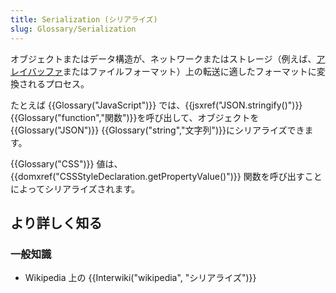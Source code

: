 ```yaml
---
title: Serialization (シリアライズ)
slug: Glossary/Serialization
---
```

オブジェクトまたはデータ構造が、ネットワークまたはストレージ（例えば、[アレイバッファ](/ja/docs/Web/JavaScript/Reference/Global_Objects/ArrayBuffer)またはファイルフォーマット）上の転送に適したフォーマットに変換されるプロセス。

たとえば {{Glossary("JavaScript")}} では、{{jsxref("JSON.stringify()")}} {{Glossary("function","関数")}}を呼び出して、オブジェクトを {{Glossary("JSON")}} {{Glossary("string","文字列")}}にシリアライズできます。

{{Glossary("CSS")}} 値は、{{domxref("CSSStyleDeclaration.getPropertyValue()")}} 関数を呼び出すことによってシリアライズされます。

## より詳しく知る

### 一般知識

- Wikipedia 上の {{Interwiki("wikipedia", "シリアライズ")}}
